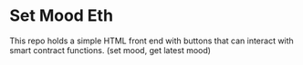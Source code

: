 # Set Mood Eth

This repo holds a simple HTML front end with buttons that can interact with smart contract functions. (set mood, get latest mood)
